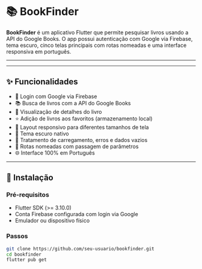 # 📚 BookFinder

**BookFinder** é um aplicativo Flutter que permite pesquisar livros usando a API do Google Books. O app possui autenticação com Google via Firebase, tema escuro, cinco telas principais com rotas nomeadas e uma interface responsiva em português.

---

---

## ✨ Funcionalidades

- 🔐 Login com Google via Firebase
- 📚 Busca de livros com a API do Google Books
- 📄 Visualização de detalhes do livro
- ⭐ Adição de livros aos favoritos (armazenamento local)
- 📱 Layout responsivo para diferentes tamanhos de tela
- 🌙 Tema escuro nativo
- 🔄 Tratamento de carregamento, erros e dados vazios
- 🔗 Rotas nomeadas com passagem de parâmetros
- 🌐 Interface 100% em Português

---

## 🚀 Instalação

### Pré-requisitos

- Flutter SDK (>= 3.10.0)
- Conta Firebase configurada com login via Google
- Emulador ou dispositivo físico

### Passos

```bash
git clone https://github.com/seu-usuario/bookfinder.git
cd bookfinder
flutter pub get

